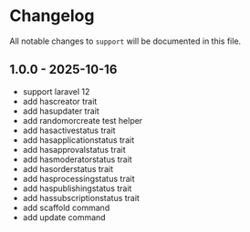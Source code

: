 # Changelog

All notable changes to `support` will be documented in this file.

## 1.0.0 - 2025-10-16

- support laravel 12
- add hascreator trait
- add hasupdater trait
- add randomorcreate test helper
- add hasactivestatus trait
- add hasapplicationstatus trait
- add hasapprovalstatus trait
- add hasmoderatorstatus trait
- add hasorderstatus trait
- add hasprocessingstatus trait
- add haspublishingstatus trait
- add hassubscriptionstatus trait
- add scaffold command
- add update command